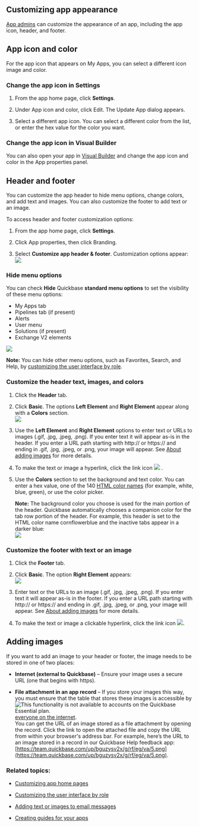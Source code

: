 ## Customizing app appearance

[App admins](https://helpv2.quickbase.com/hc/en-us/articles/4570365334164-Quickbase-Built-In-Administrative-Roles-) can customize the appearance of an app, including the app icon, header, and footer.

## App icon and color

For the app icon that appears on My Apps, you can select a different icon image and color.

### Change the app icon in Settings

1.  From the app home page, click **Settings**.
    
2.  Under App icon and color, click Edit. The Update App dialog appears.
    
3.  Select a different app icon. You can select a different color from the list, or enter the hex value for the color you want.
    

### Change the app icon in Visual Builder

You can also open your app in [Visual Builder](https://helpv2.quickbase.com/hc/en-us/articles/4570376993300-Quickbase-Visual-Builder-) and change the app icon and color in the App properties panel.

## Header and footer

You can customize the app header to hide menu options, change colors, and add text and images. You can also customize the footer to add text or an image.

To access header and footer customization options:

1.  From the app home page, click **Settings**.
    
2.  Click App properties, then click Branding.
    
3.  Select **Customize app header & footer**. Customization options appear:  
    ![](https://helpv2.quickbase.com/hc/article_attachments/4572837575188)
    

### Hide menu options

You can check **Hide** Quickbase **standard menu options** to set the visibility of these menu options:

-   My Apps tab
-   Pipelines tab (if present)
-   Alerts
-   User menu
-   Solutions (if present)
-   Exchange V2 elements

![](https://helpv2.quickbase.com/hc/article_attachments/4572865162260)

**Note:** You can hide other menu options, such as Favorites, Search, and Help, by [customizing the user interface by role](https://helpv2.quickbase.com/hc/en-us/articles/4570326445204-Customizing-the-user-interface-by-roles-#Hide_one_or_more_menus_from_users_in_this_role._).

### Customize the header text, images, and colors

1.  Click the **Header** tab.
    
2.  Click **Basic**. The options **Left Element** and **Right Element** appear along with a **Colors** section.  
    ![](https://helpv2.quickbase.com/hc/article_attachments/4572822814100)
    
3.  Use the **Left Element** and **Right Element** options to enter text or URLs to images (.gif, .jpg, .jpeg, .png). If you enter text it will appear as-is in the header. If you enter a URL path starting with http:// or https:// and ending in .gif, .jpg, .jpeg, or .png, your image will appear. See [About adding images](https://helpv2.quickbase.com/hc/en-us/articles/4570329629076-Customizing-app-appearance#images) for more details.
    
4.  To make the text or image a hyperlink, click the link icon ![](https://helpv2.quickbase.com/hc/article_attachments/4572851302164) .
    
5.  Use the **Colors** section to set the background and text color. You can enter a hex value, one of the 140 [HTML color names](https://www.w3.org/wiki/CSS/Properties/color/keywords) (for example, white, blue, green), or use the color picker.
    
    **Note:** The background color you choose is used for the main portion of the header. Quickbase automatically chooses a companion color for the tab row portion of the header. For example, this header is set to the HTML color name cornflowerblue and the inactive tabs appear in a darker blue:  
    ![](https://helpv2.quickbase.com/hc/article_attachments/4572857954068)
    

### Customize the footer with text or an image

1.  Click the **Footer** tab.
    
2.  Click **Basic**. The option **Right Element** appears:  
    ![](https://helpv2.quickbase.com/hc/article_attachments/4572865284884)
    
3.  Enter text or the URLs to an image (.gif, .jpg, .jpeg, .png). If you enter text it will appear as-is in the footer. If you enter a URL path starting with http:// or https:// and ending in .gif, .jpg, .jpeg, or .png, your image will appear. See [About adding images](https://helpv2.quickbase.com/hc/en-us/articles/4570329629076-Customizing-app-appearance#images) for more details.
    
4.  To make the text or image a clickable hyperlink, click the link icon ![](https://helpv2.quickbase.com/hc/article_attachments/4572851302164).
    

## Adding images

If you want to add an image to your header or footer, the image needs to be stored in one of two places:

-   **Internet (external to Quickbase)** – Ensure your image uses a secure URL (one that begins with https).
    
-   **File attachment in an app record** – If you store your images this way, you must ensure that the table that stores these images is accessible by ![](https://helpv2.quickbase.com/hc/article_attachments/19035826214548 "This functionality  is not available to accounts on the Quickbase Essential plan.")[everyone on the internet](https://helpv2.quickbase.com/hc/en-us/articles/4570308929428-Sharing-apps-with-Everyone-on-the-Internet-EOTI-).  
    You can get the URL of an image stored as a file attachment by opening the record. Click the link to open the attached file and copy the URL from within your browser's address bar. For example, here’s the URL to an image stored in a record in our Quickbase Help feedback app: [https://team.quickbase.com/up/bguzysv2x/g/rf/eg/va/5.png](https://team.quickbase.com/up/bguzysv2x/g/rf/eg/va/5.png).
    

### Related topics:

-   [Customizing app home pages](https://helpv2.quickbase.com/hc/en-us/articles/4570350362644-Customize-the-App-Home-Page-)
    
-   [Customizing the user interface by role](https://helpv2.quickbase.com/hc/en-us/articles/4570326445204-Customizing-the-user-interface-by-roles-#Hide_one_or_more_menus_from_users_in_this_role._)
    
-   [Adding text or images to email messages](https://helpv2.quickbase.com/hc/en-us/articles/4570316840724-Adding-text-or-images-to-email-messages-)
    
-   [Creating guides for your apps](https://helpv2.quickbase.com/hc/en-us/articles/4570393243796-Creating-guides-for-your-apps-)
